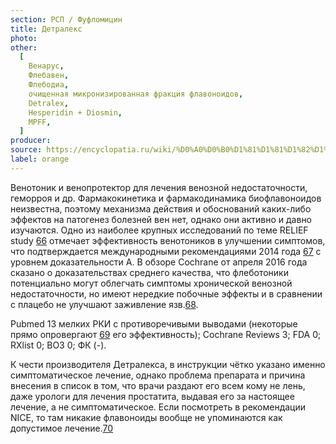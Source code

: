 ```yaml
---
section: РСП / Фуфломицин
title: Детралекс
photo:
other:
  [
    Венарус,
    Флебавен,
    Флебодиа,
    очищенная микронизированная фракция флавоноидов,
    Detralex,
    Hesperidin + Diosmin,
    MPFF,
  ]
producer:
source: https://encyclopatia.ru/wiki/%D0%A0%D0%B0%D1%81%D1%81%D1%82%D1%80%D0%B5%D0%BB%D1%8C%D0%BD%D1%8B%D0%B9_%D1%81%D0%BF%D0%B8%D1%81%D0%BE%D0%BA_%D0%BF%D1%80%D0%B5%D0%BF%D0%B0%D1%80%D0%B0%D1%82%D0%BE%D0%B2
label: orange
---
```


Венотоник и венопротектор для лечения венозной недостаточности, геморроя и др. Фармакокинетика и фармакодинамика биофлавоноидов неизвестна, поэтому механизма действия и обоснований каких-либо эффектов на патогенез болезней вен нет, однако они активно и давно изучаются. Одно из наиболее крупных исследований по теме RELIEF study [66](http://own.0x3.ru/index.php/s/cdpGMMk9QCKnzCC) отмечает эффективность венотоников в улучшении симптомов, что подтверждается международными рекомендациями 2014 года [67](http://own.0x3.ru/index.php/s/UEEGHEjWq6vj8Sf) с уровнем доказательности A. В обзоре Cochrane от апреля 2016 года сказано о доказательствах среднего качества, что флеботоники потенциально могут облегчать симптомы хронической венозной недостаточности, но имеют нередкие побочные эффекты и в сравнении с плацебо не улучшают заживление язв.[68](http://onlinelibrary.wiley.com/doi/10.1002/14651858.CD003229.pub3/abstract).

Pubmed 13 мелких РКИ с противоречивыми выводами (некоторые прямо опровергают [69](https://www.ncbi.nlm.nih.gov/pubmed/11748952) его эффективность); Cochrane Reviews 3; FDA 0; RXlist 0; ВОЗ 0; ФК (-).

К чести производителя Детралекса, в инструкции чётко указано именно симптоматическое лечение, однако проблема препарата и причина внесения в список в том, что врачи раздают его всем кому не лень, даже урологи для лечения простатита, выдавая его за настоящее лечение, а не симптоматическое. Если посмотреть в рекомендации NICE, то там никакие флавоноиды вообще не упоминаются как допустимое лечение.[70](http://own.0x3.ru/index.php/s/6DMOvLXJx4jwLdv)
